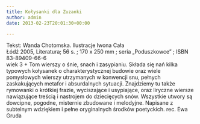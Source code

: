 ```yaml
---
title: Kołysanki dla Zuzanki
author: admin
date: 2013-02-23T20:01:30+00:00

---
```


  Tekst: Wanda Chotomska. Ilustracje Iwona Cała<br /> Łódź 2005, Literatura; 56 s. ; 170 x 250 mm ; seria „Poduszkowce” ; ISBN 83-89409-66-6<br /> wiek 3 +
Tom wierszy o śnie, snach i zasypianiu. Składa się nań kilka typowych kołysanek o charakterystycznej budowie oraz wiele pomysłowych wierszy utrzymanych w konwencji snu, pełnych zaskakujących metafor i absurdalnych sytuacji. Znajdziemy tu także rymowanki o krótkiej frazie, wyciszające i usypiające, oraz liryczne wiersze nawiązujące treścią i nastrojem do dziecięcych snów. Wszystkie utwory są dowcipne, pogodne, misternie zbudowane i melodyjne. Napisane z subtelnym wdziękiem i pełne oryginalnych środków poetyckich.
rec. Ewa Gruda

